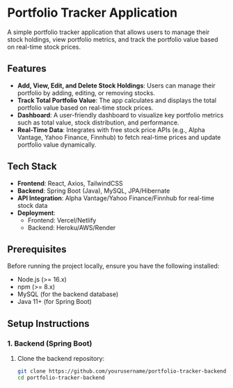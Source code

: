 # Portfolio Tracker Application

A simple portfolio tracker application that allows users to manage their stock holdings, view portfolio metrics, and track the portfolio value based on real-time stock prices.

## Features

- **Add, View, Edit, and Delete Stock Holdings**: Users can manage their portfolio by adding, editing, or removing stocks.
- **Track Total Portfolio Value**: The app calculates and displays the total portfolio value based on real-time stock prices.
- **Dashboard**: A user-friendly dashboard to visualize key portfolio metrics such as total value, stock distribution, and performance.
- **Real-Time Data**: Integrates with free stock price APIs (e.g., Alpha Vantage, Yahoo Finance, Finnhub) to fetch real-time prices and update portfolio value dynamically.

## Tech Stack

- **Frontend**: React, Axios, TailwindCSS
- **Backend**: Spring Boot (Java), MySQL, JPA/Hibernate
- **API Integration**: Alpha Vantage/Yahoo Finance/Finnhub for real-time stock data
- **Deployment**:
  - Frontend: Vercel/Netlify
  - Backend: Heroku/AWS/Render

## Prerequisites

Before running the project locally, ensure you have the following installed:
- Node.js (>= 16.x)
- npm (>= 8.x)
- MySQL (for the backend database)
- Java 11+ (for Spring Boot)

## Setup Instructions

### 1. Backend (Spring Boot)

1. Clone the backend repository:
   ```bash
   git clone https://github.com/yourusername/portfolio-tracker-backend.git
   cd portfolio-tracker-backend
